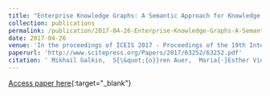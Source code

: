 ```yaml
---
title: "Enterprise Knowledge Graphs: A Semantic Approach for Knowledge Management in the Next Generation of Enterprise Information Systems"
collection: publications
permalink: /publication/2017-04-26-Enterprise-Knowledge-Graphs-A-Semantic-Approach-for-Knowledge-Management-in-the-Next-Generation-of-Enterprise-Information-Systems
date: 2017-04-26
venue: 'In the proceedings of ICEIS 2017 - Proceedings of the 19th International Conference on Enterprise Information Systems, Volume 2, Porto, Portugal, April 26-29, 2017'
paperurl: 'http://www.scitepress.org/Papers/2017/63252/63252.pdf'
citation: ' Mikhail Galkin,  S{\&quot;{o}}ren Auer,  Maria{-}Esther Vidal,  Simon Scerri, &quot;Enterprise Knowledge Graphs: A Semantic Approach for Knowledge Management in the Next Generation of Enterprise Information Systems.&quot; In the proceedings of ICEIS 2017 - Proceedings of the 19th International Conference on Enterprise Information Systems, Volume 2, Porto, Portugal, April 26-29, 2017, 2017.'
---
```

[Access paper here](http://www.scitepress.org/Papers/2017/63252/63252.pdf){:target="_blank"}
